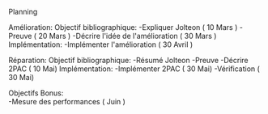 Planning 

Amélioration:
    Objectif bibliographique:
        -Expliquer Jolteon                         ( 10 Mars )
        -Preuve                                    ( 20 Mars )
        -Décrire l'idée de l'amélioration          ( 30 Mars )
    Implémentation:
        -Implémenter l'amélioration                ( 30 Avril )

Réparation:
    Objectif bibliographique:
        -Résumé Jolteon
        -Preuve
        -Décrire 2PAC                              ( 10 Mai)
    Implémentation:
        -Implémenter 2PAC                          ( 30 Mai)
        -Vérification                              ( 30 Mai)

Objectifs Bonus:                                   
    -Mesure des performances                       ( Juin )



